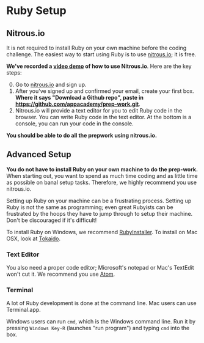 # Ruby Setup

## Nitrous.io

It is not required to install Ruby on your own machine before the
coding challenge. The easiest way to start using Ruby is to use
[nitrous.io][nitrous.io]; it is free.

**We've recorded a [video demo][video-demo] of how to use
Nitrous.io**. Here are the key steps:

0. Go to [nitrous.io][nitrous.io] and sign up.
0. After you've signed up and confirmed your email, create your first
   box. **Where it says "Download a Github repo", paste in
   https://github.com/appacademy/prep-work.git**.
0. Nitrous.io will provide a text editor for you to edit Ruby code in
   the browser. You can write Ruby code in the text editor. At the
   bottom is a console, you can run your code in the console.

**You should be able to do all the prepwork using nitrous.io.**

[nitrous.io]: https://www.nitrous.io/
[video-demo]: https://vimeo.com/109200633

## Advanced Setup

**You do not have to install Ruby on your own machine to do the
prep-work.** When starting out, you want to spend as much time coding
and as little time as possible on banal setup tasks. Therefore, we
highly recommend you use nitrous.io.

Setting up Ruby on your machine can be a frustrating process. Setting
up Ruby is not the same as programming; even great Rubyists can be
frustrated by the hoops they have to jump through to setup their
machine. Don't be discouraged if it's difficult!

To install Ruby on Windows, we recommend
[RubyInstaller][ruby-installer]. To install on Mac OSX, look at
[Tokaido][tokaido].

[ruby-installer]: http://rubyinstaller.org/
[tokaido]: https://github.com/tokaido/tokaidoapp

### Text Editor

You also need a proper code editor; Microsoft's notepad or Mac's
TextEdit won't cut it. We recommend you use [Atom][atom].

[atom]: https://atom.io/

### Terminal

A lot of Ruby development is done at the command line. Mac users can
use Terminal.app.

Windows users can run `cmd`, which is the Windows command line. Run it
by pressing `Windows Key-R` (launches "run program") and typing `cmd`
into the box.
